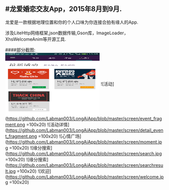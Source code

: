 #龙爱婚恋交友App，2015年8月到9月.
-------------
龙爱是一款根据地理位置和你的个人口味为你连接合拍有缘人的App.

涉及LiteHttp网络框架,json数据传输,Gson库，ImageLoader，XhsWelcomeAnim等开源工具.

####部分截图:  
 <img src="https://github.com/Labman003/LongAiApp/blob/master/screen/event_fragment.png" width = "300" height = "200" alt="图片名称" align=center />
![活动](https://github.com/Labman003/LongAiApp/blob/master/screen/event_fragment.png =100x20)
![活动详情](https://github.com/Labman003/LongAiApp/blob/master/screen/detail_event_fragment.png =100x20)
![心情广场](https://github.com/Labman003/LongAiApp/blob/master/screen/moment.jpg =100x20)
![缘分搜索](https://github.com/Labman003/LongAiApp/blob/master/screen/search.jpg =100x20)
![缘分搜索](https://github.com/Labman003/LongAiApp/blob/master/screen/searchresult.jpg =100x20)
![欢迎](https://github.com/Labman003/LongAiApp/blob/master/screen/welcome.jpg =100x20)

